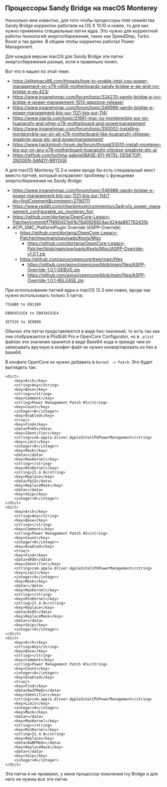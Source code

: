 ## Процессоры Sandy Bridge на macOS Monterey

Насколько мне известно, для того чтобы процессоры Intel семейства Sandy Bridge корректно работали на OS X 10.10 и новее, то для них нужно применять специальные патчи ядра. Это нужно для корректной работы технологий энергосбережения, таких как SpeedStep, Turbo Boost и так далее. В общем чтобы корректно работал Power Management.

Для каждой версии macOS для Sandy Bridge эти патчи энергосбережения разные, если я правильно понял.

Вот что я нашел по этой теме:
- https://elitemacx86.com/threads/how-to-enable-intel-cpu-power-management-on-x79-c606-motherboards-sandy-bridge-e-ep-and-ivy-bridge-e-ep.423/
- https://www.insanelymac.com/forum/topic/324270-sandy-bridge-e-ivy-bridge-e-power-management-1013-appstore-release/
- https://www.insanelymac.com/forum/topic/346988-sandy-bridge-e-power-management-big-sur-1121-big-sur-114/
- https://www.olarila.com/topic/21661-mac-os-montereybig-sur-on-huananzhi-and-other-x79-motherboard-and-powermanagement
- https://www.insanelymac.com/forum/topic/350002-installing-montereybig-sur-on-all-x79-motherboard-like-huananzhi-chinese-gigabyte-asus-etc-and-powermanagement/
- https://www.hackintosh-forum.de/forum/thread/55510-install-monterey-big-sur-on-any-x79-motherboard-huananzhi-chinese-gigabyte-etc-a/
- https://github.com/luchina-gabriel/BASE-EFI-INTEL-DESKTOP-2NDGEN-SANDY-BRYDGE

А для macOS Monterey 12.3 и новее вроде бы есть специальный кекст вместо патчей, который исправляет проблему с функциями энергосбережения на Sandy Bridge:
- https://www.insanelymac.com/forum/topic/346988-sandy-bridge-e-power-management-big-sur-1121-big-sur-114/?do=findComment&comment=2790711
- https://www.reddit.com/r/hackintosh/comments/u3a4ry/is_power_management_configurable_on_monterey_for/
- https://github.com/dortania/OpenCore-Legacy-Patcher/commit/f7f890d37e01b79d0926824ac424da897762431b
- ACPI_SMC_PlatformPlugin Override (ASPP-Override)
  - https://github.com/dortania/OpenCore-Legacy-Patcher/tree/main/payloads/Kexts/Misc
    - https://github.com/dortania/OpenCore-Legacy-Patcher/blob/main/payloads/Kexts/Misc/ASPP-Override-v1.0.1.zip
  - https://github.com/axivo/opencore/tree/main/files
    - https://github.com/axivo/opencore/blob/main/files/ASPP-Override-1.0.1-DEBUG.zip
    - https://github.com/axivo/opencore/blob/main/files/ASPP-Override-1.0.1-RELEASE.zip

При использовании патчей ядра и macOS 12.3 или новее, вроде как нужно использовать только 3 патча:
```
751AB9 to EB11B9

EB064531E4 to EB034531E4

3E7539 to 3E9090
```
Обычно эти патчи представляются в виде hex-значений, то есть так как они отображаются в PlistEdit Pro и OpenCore Configurator, но в `.plist` файлах эти значения хранятся в виде Base64 кода и прежде чем их записывать вручную в конфиг-файл их нужно конвертировать из hex в base64.

В конфиге OpenCore их нужно добавить в `Kernel -> Patch`. Это будет выглядеть так:
```
<dict>
    <key>Arch</key>
    <string>Any</string>
    <key>Base</key>
    <string></string>
    <key>Comment</key>
    <string>Power Management Patch #1</string>
    <key>Count</key>
    <integer>0</integer>
    <key>Enabled</key>
    <true/>
    <key>Find</key>
    <data>PnU5</data>
    <key>Identifier</key>
    <string>com.apple.driver.AppleIntelCPUPowerManagement</string>
    <key>Limit</key>
    <integer>0</integer>
    <key>Mask</key>
    <data></data>
    <key>MaxKernel</key>
    <string></string>
    <key>MinKernel</key>
    <string>21.4.0</string>
    <key>Replace</key>
    <data>PpCQ</data>
    <key>ReplaceMask</key>
    <data></data>
    <key>Skip</key>
    <integer>0</integer>
</dict>
<dict>
    <key>Arch</key>
    <string>Any</string>
    <key>Base</key>
    <string></string>
    <key>Comment</key>
    <string>Power Management Patch #2</string>
    <key>Count</key>
    <integer>0</integer>
    <key>Enabled</key>
    <true/>
    <key>Find</key>
    <data>dRO5</data>
    <key>Identifier</key>
    <string>com.apple.driver.AppleIntelCPUPowerManagement</string>
    <key>Limit</key>
    <integer>0</integer>
    <key>Mask</key>
    <data></data>
    <key>MaxKernel</key>
    <string></string>
    <key>MinKernel</key>
    <string>21.4.0</string>
    <key>Replace</key>
    <data>6xO5</data>
    <key>ReplaceMask</key>
    <data></data>
    <key>Skip</key>
    <integer>0</integer>
</dict>
<dict>
    <key>Arch</key>
    <string>Any</string>
    <key>Base</key>
    <string></string>
    <key>Comment</key>
    <string>Power Management Patch #3</string>
    <key>Count</key>
    <integer>0</integer>
    <key>Enabled</key>
    <true/>
    <key>Find</key>
    <data>6wZFMeQ=</data>
    <key>Identifier</key>
    <string>com.apple.driver.AppleIntelCPUPowerManagement</string>
    <key>Limit</key>
    <integer>0</integer>
    <key>Mask</key>
    <data></data>
    <key>MaxKernel</key>
    <string></string>
    <key>MinKernel</key>
    <string>21.4.0</string>
    <key>Replace</key>
    <data>6wNFMeQ=</data>
    <key>ReplaceMask</key>
    <data></data>
    <key>Skip</key>
    <integer>0</integer>
</dict>
```

Эти патчи я не проверял, у меня процессор поколения Ivy Bridge и для него не нужны все эти патчи.